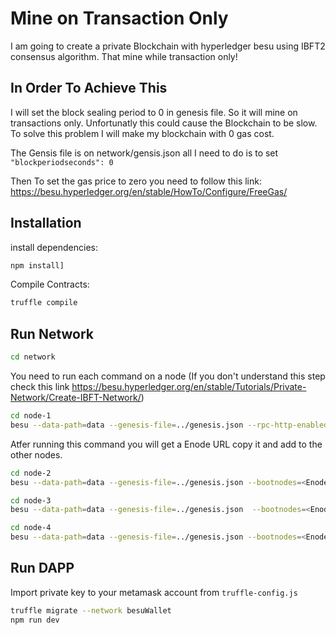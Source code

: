 # Mine on Transaction Only
I am going to create a private Blockchain with hyperledger besu using IBFT2 consensus algorithm. That mine while transaction only!

## In Order To Achieve This

I will set the block sealing period to 0 in genesis file. So it will mine on transactions only. Unfortunatly this could cause the Blockchain to be slow. To solve this problem I will make my blockchain with 0 gas cost.

The Gensis file is on network/gensis.json all I need to do is to set `"blockperiodseconds": 0`

Then To set the gas price to zero you need to follow this link:
https://besu.hyperledger.org/en/stable/HowTo/Configure/FreeGas/

## Installation

install dependencies: 

```sh
npm install]
```

Compile Contracts:

```sh
truffle compile
```
## Run Network

```sh
cd network
```

You need to run each command on a node (If you don't understand this step check this link https://besu.hyperledger.org/en/stable/Tutorials/Private-Network/Create-IBFT-Network/)


```sh
cd node-1
besu --data-path=data --genesis-file=../genesis.json --rpc-http-enabled --rpc-http-api=ETH,NET,IBFT --min-gas-price=0 --host-whitelist="*" --rpc-http-cors-origins="all"
```
Atfer running this command you will get a Enode URL copy it and add to the other nodes.
```sh
cd node-2
besu --data-path=data --genesis-file=../genesis.json --bootnodes=<Enode URL>  --min-gas-price=0 --p2p-port=30304 --rpc-http-enabled --rpc-http-api=ETH,NET,IBFT --host-whitelist="*" --rpc-http-cors-origins="all" --rpc-http-port=8546
```

```sh
cd node-3
besu --data-path=data --genesis-file=../genesis.json  --bootnodes=<Enode URL>    --min-gas-price=0 --p2p-port=30305 --rpc-http-enabled --rpc-http-api=ETH,NET,IBFT --host-whitelist="*" --rpc-http-cors-origins="all" --rpc-http-port=8547

```

```sh
cd node-4
besu --data-path=data --genesis-file=../genesis.json --bootnodes=<Enode URL>   --min-gas-price=0 --p2p-port=30306 --rpc-http-enabled --rpc-http-api=ETH,NET,IBFT --host-whitelist="*" --rpc-http-cors-origins="all" --rpc-http-port=8548
```

## Run DAPP

Import private key to your metamask account from `truffle-config.js`

```sh
truffle migrate --network besuWallet
npm run dev
```